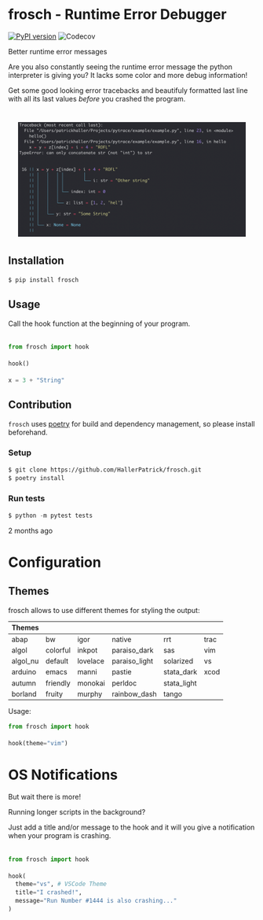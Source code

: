# frosch - Runtime Error Debugger

[![PyPI version](https://badge.fury.io/py/frosch.svg)](https://badge.fury.io/py/frosch)
![Codecov](https://img.shields.io/codecov/c/github/HallerPatrick/frosch)

Better runtime error messages

Are you also constantly seeing the runtime error message the
python interpreter is giving you?
It lacks some color and more debug information!


Get some good looking error tracebacks and beautifuly formatted
last line with all its last values *before* you crashed the program.

<h1 align="center" style="padding-left: 20px; padding-right: 20px">
  <img src="resources/showcase.png">
</h1>


## Installation

```bash
$ pip install frosch
```

## Usage


Call the hook function at the beginning of your program.

```python

from frosch import hook

hook()

x = 3 + "String"

```

## Contribution

`frosch` uses [poetry](https://github.com/python-poetry/poetry) for build and dependency
management, so please install beforehand.

### Setup

```bash
$ git clone https://github.com/HallerPatrick/frosch.git
$ poetry install
```

### Run tests

```python
$ python -m pytest tests
```
2 months ago

# Configuration

## Themes

frosch allows to use different themes for styling the output:

| Themes   |          |          |               |             |      |
|----------|----------|----------|---------------|-------------|------|
| abap     | bw       | igor     | native        | rrt         | trac |
| algol    | colorful | inkpot   | paraiso_dark  | sas         | vim  |
| algol_nu | default  | lovelace | paraiso_light | solarized   | vs   |
| arduino  | emacs    | manni    | pastie        | stata_dark  | xcod |
| autumn   | friendly | monokai  | perldoc       | stata_light |      |
| borland  | fruity   | murphy   | rainbow_dash  | tango       |      |

Usage:

```python
from frosch import hook

hook(theme="vim")
````

# OS Notifications

But wait there is more!

Running longer scripts in the background?

Just add a title and/or message to the hook and it will you give a notification when your program is crashing.

```python

from frosch import hook

hook(
  theme="vs", # VSCode Theme
  title="I crashed!",
  message="Run Number #1444 is also crashing..."
)
```
